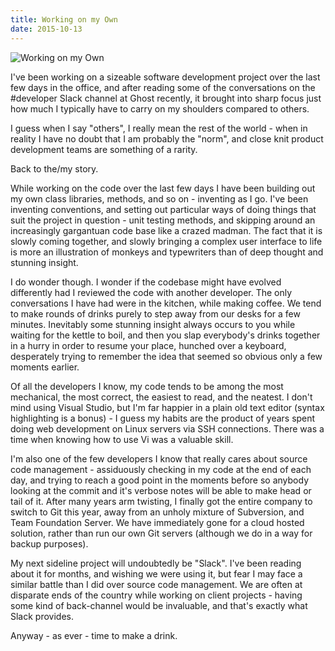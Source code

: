 ```yaml
---
title: Working on my Own
date: 2015-10-13
---
```


![Working on my Own](https://source.unsplash.com/di8ognBauG0/1600x900)

I've been working on a sizeable software development project over the last few days in the office, and after reading some of the conversations on the #developer Slack channel at Ghost recently, it brought into sharp focus just how much I typically have to carry on my shoulders compared to others.

I guess when I say "others", I really mean the rest of the world - when in reality I have no doubt that I am probably the "norm", and close knit product development teams are something of a rarity.

Back to the/my story.

While working on the code over the last few days I have been building out my own class libraries, methods, and so on - inventing as I go. I've been inventing conventions, and setting out particular ways of doing things that suit the project in question - unit testing methods, and skipping around an increasingly gargantuan code base like a crazed madman. The fact that it is slowly coming together, and slowly bringing a complex user interface to life is more an illustration of monkeys and typewriters than of deep thought and stunning insight.

I do wonder though. I wonder if the codebase might have evolved differently had I reviewed the code with another developer. The only conversations I have had were in the kitchen, while making coffee. We tend to make rounds of drinks purely to step away from our desks for a few minutes. Inevitably some stunning insight always occurs to you while waiting for the kettle to boil, and then you slap everybody's drinks together in a hurry in order to resume your place, hunched over a keyboard, desperately trying to remember the idea that seemed so obvious only a few moments earlier.

Of all the developers I know, my code tends to be among the most mechanical, the most correct, the easiest to read, and the neatest. I don't mind using Visual Studio, but I'm far happier in a plain old text editor (syntax highlighting is a bonus) - I guess my habits are the product of years spent doing web development on Linux servers via SSH connections. There was a time when knowing how to use Vi was a valuable skill.

I'm also one of the few developers I know that really cares about source code management - assiduously checking in my code at the end of each day, and trying to reach a good point in the moments before so anybody looking at the commit and it's verbose notes will be able to make head or tail of it. After many years arm twisting, I finally got the entire company to switch to Git this year, away from an unholy mixture of Subversion, and Team Foundation Server. We have immediately gone for a cloud hosted solution, rather than run our own Git servers (although we do in a way for backup purposes).

My next sideline project will undoubtedly be "Slack". I've been reading about it for months, and wishing we were using it, but fear I may face a similar battle than I did over source code management. We are often at disparate ends of the country while working on client projects - having some kind of back-channel would be invaluable, and that's exactly what Slack provides.

Anyway - as ever - time to make a drink.